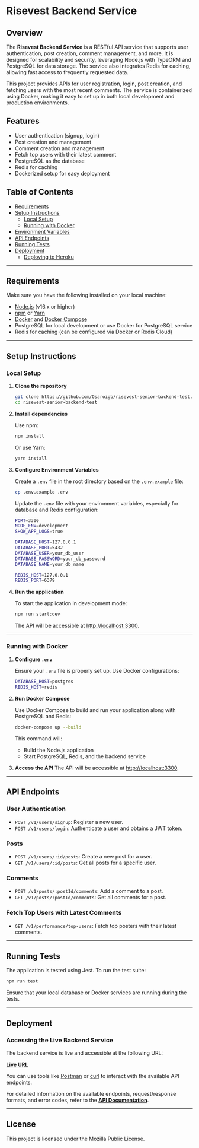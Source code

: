 # Risevest Backend Service

## Overview
The **Risevest Backend Service** is a RESTful API service that supports user authentication, post creation, comment management, and more. It is designed for scalability and security, leveraging Node.js with TypeORM and PostgreSQL for data storage. The service also integrates Redis for caching, allowing fast access to frequently requested data.

This project provides APIs for user registration, login, post creation, and fetching users with the most recent comments. The service is containerized using Docker, making it easy to set up in both local development and production environments.

## Features
- User authentication (signup, login)
- Post creation and management
- Comment creation and management
- Fetch top users with their latest comment
- PostgreSQL as the database
- Redis for caching
- Dockerized setup for easy deployment

## Table of Contents
- [Requirements](#requirements)
- [Setup Instructions](#setup-instructions)
  - [Local Setup](#local-setup)
  - [Running with Docker](#running-with-docker)
- [Environment Variables](#environment-variables)
- [API Endpoints](#api-endpoints)
- [Running Tests](#running-tests)
- [Deployment](#deployment)
  - [Deploying to Heroku](#deploying-to-heroku)

---

## Requirements
Make sure you have the following installed on your local machine:
- [Node.js](https://nodejs.org/en/) (v16.x or higher)
- [npm](https://www.npmjs.com/) or [Yarn](https://yarnpkg.com/)
- [Docker](https://www.docker.com/) and [Docker Compose](https://docs.docker.com/compose/)
- PostgreSQL for local development or use Docker for PostgreSQL service
- Redis for caching (can be configured via Docker or Redis Cloud)

---

## Setup Instructions

### Local Setup

1. **Clone the repository**

   ```bash
   git clone https://github.com/Osaroigb/risevest-senior-backend-test.git
   cd risevest-senior-backend-test
   ```

2. **Install dependencies**

   Use npm:

   ```bash
   npm install
   ```

   Or use Yarn:

   ```bash
   yarn install
   ```

3. **Configure Environment Variables**

   Create a `.env` file in the root directory based on the `.env.example` file:

   ```bash
   cp .env.example .env
   ```

   Update the `.env` file with your environment variables, especially for database and Redis configuration:

   ```bash
   PORT=3300
   NODE_ENV=development
   SHOW_APP_LOGS=true

   DATABASE_HOST=127.0.0.1
   DATABASE_PORT=5432
   DATABASE_USER=your_db_user
   DATABASE_PASSWORD=your_db_password
   DATABASE_NAME=your_db_name

   REDIS_HOST=127.0.0.1
   REDIS_PORT=6379
   ```

4. **Run the application**

   To start the application in development mode:

   ```bash
   npm run start:dev
   ```
   The API will be accessible at [http://localhost:3300](http://localhost:3300).

---

### Running with Docker

1. **Configure `.env`**

   Ensure your `.env` file is properly set up. Use Docker configurations:

   ```bash
   DATABASE_HOST=postgres
   REDIS_HOST=redis
   ```

2. **Run Docker Compose**

   Use Docker Compose to build and run your application along with PostgreSQL and Redis:

   ```bash
   docker-compose up --build
   ```

   This command will:
   - Build the Node.js application
   - Start PostgreSQL, Redis, and the backend service

3. **Access the API**
   The API will be accessible at [http://localhost:3300](http://localhost:3300).

---

## API Endpoints

### User Authentication
- `POST /v1/users/signup`: Register a new user.
- `POST /v1/users/login`: Authenticate a user and obtains a JWT token.

### Posts
- `POST /v1/users/:id/posts`: Create a new post for a user.
- `GET /v1/users/:id/posts`: Get all posts for a specific user.

### Comments
- `POST /v1/posts/:postId/comments`: Add a comment to a post.
- `GET /v1/posts/:postId/comments`: Get all comments for a post.

### Fetch Top Users with Latest Comments
- `GET /v1/performance/top-users`: Fetch top posters with their latest comments.

---

## Running Tests

The application is tested using Jest. To run the test suite:

```bash
npm run test
```

Ensure that your local database or Docker services are running during the tests.

---

## Deployment

### Accessing the Live Backend Service

The backend service is live and accessible at the following URL:

**[Live URL](https://risevest-backend-d883eb3d4dcd.herokuapp.com)**

You can use tools like [Postman](https://www.postman.com/) or [curl](https://curl.se/) to interact with the available API endpoints.

For detailed information on the available endpoints, request/response formats, and error codes, refer to the **[API Documentation](https://documenter.getpostman.com/view/23691550/2sAXxS9Bot)**.

---

## License

This project is licensed under the Mozilla Public License.